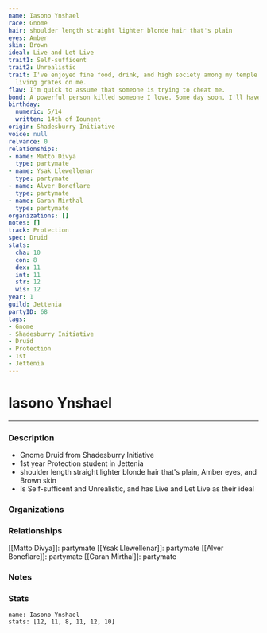 ```yaml
---
name: Iasono Ynshael
race: Gnome
hair: shoulder length straight lighter blonde hair that's plain
eyes: Amber
skin: Brown
ideal: Live and Let Live
trait1: Self-sufficent
trait2: Unrealistic
trait: I've enjoyed fine food, drink, and high society among my temple's elite. Rough
  living grates on me.
flaw: I'm quick to assume that someone is trying to cheat me.
bond: A powerful person killed someone I love. Some day soon, I'll have my revenge.
birthday:
  numeric: 5/14
  written: 14th of Iounent
origin: Shadesburry Initiative
voice: null
relvance: 0
relationships:
- name: Matto Divya
  type: partymate
- name: Ysak Llewellenar
  type: partymate
- name: Alver Boneflare
  type: partymate
- name: Garan Mirthal
  type: partymate
organizations: []
notes: []
track: Protection
spec: Druid
stats:
  cha: 10
  con: 8
  dex: 11
  int: 11
  str: 12
  wis: 12
year: 1
guild: Jettenia
partyID: 68
tags:
- Gnome
- Shadesburry Initiative
- Druid
- Protection
- 1st
- Jettenia
---
```

# Iasono Ynshael
---
### Description
- Gnome Druid from Shadesburry Initiative
- 1st year Protection student in Jettenia
- shoulder length straight lighter blonde hair that's plain, Amber eyes, and Brown skin
- Is Self-sufficent and Unrealistic, and has Live and Let Live as their ideal

### Organizations

### Relationships
[[Matto Divya]]: partymate
[[Ysak Llewellenar]]: partymate
[[Alver Boneflare]]: partymate
[[Garan Mirthal]]: partymate

### Notes

### Stats
```statblock
name: Iasono Ynshael
stats: [12, 11, 8, 11, 12, 10]
```